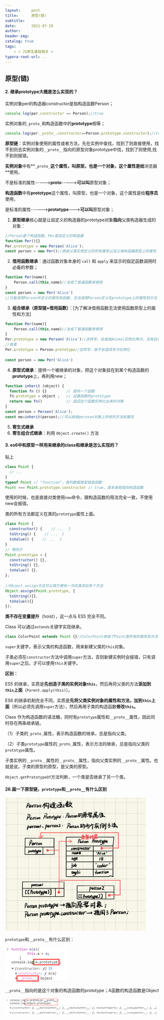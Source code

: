 ```yaml
---
layout:     post
title:      原型(链)
subtitle:  
date:       2021-07-29
author:     
header-img: 
catalog: true
tags:
    - < JS原生基础相关 >
typora-root-url: ..
---
```


## 原型(链)

#### 2. 继承prototype大概是怎么实现的？

实例对象per的构造器constructor是指构造函数Person；

```javascript
console.log(per.constructor == Person);//true
```

实例对象的`_proto_`和构造函数中的**prototype**相等；

```javascript
console.log(per._proto_.constructor==Person.prototype.constructor);//true
```



**原型链**：实例对象使用的属性或者方法，先在实例中查找，找到了则直接使用，找不到则去实例对象的`__proto__`指向的原型对象prototype中找，找到了则使用,找不到则报错。



**实例对象**中有**`_proto_`**这个属性，叫原型，也是一个对象，这个属性是给**浏览器**使用，

不是标准的属性----->**__proto__**----->**可以叫**原型对象；

**构造函数**中有**prototype**这个属性，叫原型，也是一个对象，这个属性是给**程序员**使用，

是标准的属性------>**prototype**--->**可以叫**原型对象；



1. **原型继承**核心就是让自定义的构造器的prototype对象**指向**父类构造器生成的对象：

```javascript
//Person是个构造函数，Per是自定义的构造器
function Per(){}
Per.prototype = new Person('Alice');
const person = new Per()//继承父类实例定义的所有属性以及父类构造器原型上的属性
```

2. **借用函数继承**：通过函数对象本身的 `call` 和 `apply` 来显示的指定函数调用时必备的参数；

```javascript
function Per(name){
    Person.call(this,name)//当成了普通函数来使用
}
const person = new Per('Alice')
//只能调用Person中定义的属性和函数，无法调用Person定义在prototype上的属性和方法
```

3. **组合继承（原型链+借用函数）**：[为了解决借用函数无法使用函数原型上的属性和方法]

```javascript
function Per(name){
    Person.call(this,name)//当成了普通函数来使用
}
Per.prototype = new Person('Alice')//这样写，会造成Animal实例化两次，没有自己的原型
//或者
Per.prototype = Person.prototype//这样写，就不会造成多次实例化

const person = new Per('Alice')
```

4. **原型式继承**：提供一个被继承的对象，把这个对象挂在到某个构造函数的**prototype**上，再利用new；

```javascript
function inherit (object) {
  function fn () {} 		// 提供一个函数
  fn.prototype = object ;	// 设置函数的prototype
  return new fn() 			// 返回这个函数实例化出来的对象
}
const person = Person('Alice');
const me=inherit(person);//可以继承peroson对象上所有的方法和属性
```

5. **寄生式继承**
6. **寄生组合式继承**：利用 `Object.create()` 方法



#### 3. es6中和原型一样用来继承的class和继承是怎么实现的？

贴上

[阮一峰大神的ES6讲解]: http://es6.ruanyifeng.com/#docs/class	"ES6"

```javascript
class Point {
  // ...
}
typeof Point // "function"，类的数据类型就是函数
Point === Point.prototype.constructor // true，类本身就指向构造函数
```

使用的时候，也是直接对类使用`new`命令，跟构造函数的用法完全一致，不使用new会报错。

类的所有方法都定义在类的`prototype`属性上面。

```javascript
class Point {
  constructor() {    // ...  }
  toString() {    // ...  }
  toValue() {    // ...  }
}
// 等同于
Point.prototype = {
  constructor() {},
  toString() {},
  toValue() {},
};

//Object.assign方法可以很方便地一次向类添加多个方法
Object.assign(Point.prototype, {
  toString(){},
  toValue(){}
});
```

**类不存在变量提升**（hoist），这一点与 ES5 完全不同。





Class 可以通过`extends`关键字实现继承。

```javascript
class ColorPoint extends Point {}//ColorPoint继承了Point类所有的属性和方法
```

`super`关键字，表示父类的构造函数，用来新建父类的`this`对象。

子类必须在`constructor`方法中调用`super`方法，否则新建实例时会报错，只有调用`super`之后，才可以使用`this`关键字。

**区别：**

ES5 的继承，实质是**先创造子类的实例对象`this`**，然后再将父类的方法**添加到`this`上面**（`Parent.apply(this)`）。

ES6 的继承机制完全不同，实质是**先将父类实例对象的属性和方法，加到`this`上面**（所以必须先调用`super`方法），然后再用子类的构造函数**修改`this`。**



Class 作为构造函数的语法糖，同时有`prototype`属性和`__proto__`属性，因此同时存在两条继承链。

（1）子类的`_proto_`属性，表示构造函数的继承，总是指向父类。

（2）子类`prototype`属性的`_proto_`属性，表示方法的继承，总是指向父类的`prototype`属性。

子类实例的`__proto__`属性的`__proto__`属性，指向父类实例的`__proto__`属性。也就是说，子类的原型的原型，是父类的原型。



`Object.getPrototypeOf`方法判断，一个类是否继承了另一个类。



#### 26.画一下原型链，`prototype`和`__proto__`有什么区别

<img src="/../img/assets_2019/1572010026168.png" alt="1572010026168" style="zoom:45%;" />

`prototype`和`__proto__`有什么区别：

![1575295251658](/../img/assets_2019/1575295251658.png)

`__proto__`指向的是这个对象的构造函数的prototype；A函数的构造函数是Object

![1575295456546](/../img/assets_2019/1575295456546.png)

